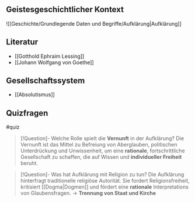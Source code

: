 ## Geistesgeschichtlicher Kontext
![[Geschichte/Grundlegende Daten und Begriffe/Aufklärung|Aufklärung]]

## Literatur
- [[Gotthold Ephraim Lessing]]
- [[Johann Wolfgang von Goethe]]
 
## Gesellschaftssystem
- [[Absolutismus]]

## Quizfragen
#quiz
>[!Question]- Welche Rolle spielt die **Vernunft** in der Aufklärung?
>Die Vernunft ist das Mittel zu Befreiung von Aberglauben, politischen Unterdrückung und Unwissenheit, um eine **rationale**, fortschrittliche Gesellschaft zu schaffen, die auf Wissen und **individueller Freiheit** beruht.
<!--SR:!2025-07-22,13,290-->

>[!Question]- Was hat Aufklärung mit Religion zu tun?
>Die Aufklärung hinterfragt traditionelle religiöse Autorität. Sie fordert Religionsfreiheit, kritisiert [[Dogma|Dogmen]] und fördert eine **rationale** Interpretations von Glaubensfragen. -> **Trennung von Staat und Kirche**
<!--SR:!2025-07-23,14,290-->
